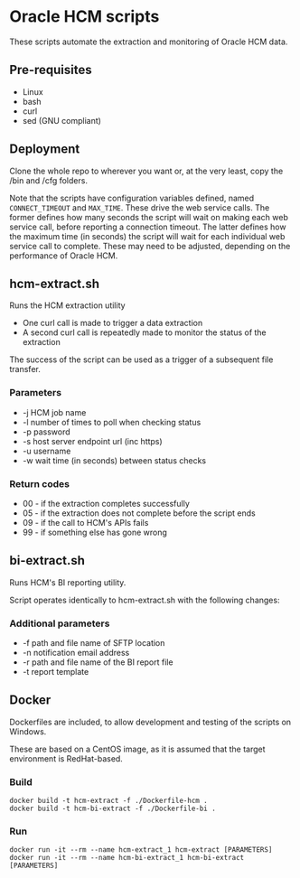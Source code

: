 # Oracle HCM scripts

These scripts automate the extraction and monitoring of Oracle HCM data.


## Pre-requisites

- Linux
- bash
- curl
- sed (GNU compliant)


## Deployment

Clone the whole repo to wherever you want or, at the very least, copy the /bin and /cfg folders.

Note that the scripts have configuration variables defined, named `CONNECT_TIMEOUT` and `MAX_TIME`.  These drive the web service calls.  The former defines how many seconds the script will wait on making each web service call, before reporting a connection timeout.  The latter defines how the maximum time (in seconds) the script will wait for each individual web service call to complete.  These may need to be adjusted, depending on the performance of Oracle HCM.



## hcm-extract.sh

Runs the HCM extraction utility

- One curl call is made to trigger a data extraction
- A second curl call is repeatedly made to monitor the status of the extraction

The success of the script can be used as a trigger of a subsequent file transfer.


### Parameters

- -j  HCM job name
- -l  number of times to poll when checking status
- -p  password
- -s  host server endpoint url (inc https)
- -u  username
- -w  wait time (in seconds) between status checks


### Return codes

- 00 - if the extraction completes successfully
- 05 - if the extraction does not complete before the script ends
- 09 - if the call to HCM's APIs fails
- 99 - if something else has gone wrong


## bi-extract.sh

Runs HCM's BI reporting utility.

Script operates identically to hcm-extract.sh with the following changes:

### Additional parameters

- -f  path and file name of SFTP location
- -n  notification email address
- -r  path and file name of the BI report file
- -t  report template


## Docker

Dockerfiles are included, to allow development and testing of the scripts on Windows.

These are based on a CentOS image, as it is assumed that the target environment is RedHat-based.

### Build

    docker build -t hcm-extract -f ./Dockerfile-hcm .
    docker build -t hcm-bi-extract -f ./Dockerfile-bi .

### Run

    docker run -it --rm --name hcm-extract_1 hcm-extract [PARAMETERS]
    docker run -it --rm --name hcm-bi-extract_1 hcm-bi-extract [PARAMETERS]
